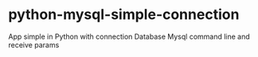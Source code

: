 # python-mysql-simple-connection
App simple in Python with connection Database Mysql command line and receive params
